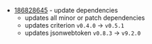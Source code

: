 - [186828645](https://www.pivotaltracker.com/story/show/186828645) - update dependencies 
    - updates all minor or patch dependencies
    - updates criterion `v0.4.0` -> `v0.5.1`
    - updates jsonwebtoken `v0.8.3` -> `v9.2.0`


